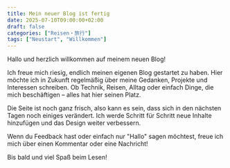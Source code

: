 ```yaml
---
title: Mein neuer Blog ist fertig
date: 2025-07-10T09:00:00+02:00
draft: false
categories: ["Reisen・旅行"]
tags: ["Neustart", "Willkommen"]
---
```

Hallo und herzlich willkommen auf meinem neuen Blog!

Ich freue mich riesig, endlich meinen eigenen Blog gestartet zu haben. Hier möchte ich in Zukunft regelmäßig über meine Gedanken, Projekte und Interessen schreiben. Ob Technik, Reisen, Alltag oder einfach Dinge, die mich beschäftigen – alles hat hier seinen Platz.

Die Seite ist noch ganz frisch, also kann es sein, dass sich in den nächsten Tagen noch einiges verändert. Ich werde Schritt für Schritt neue Inhalte hinzufügen und das Design weiter verbessern.

Wenn du Feedback hast oder einfach nur "Hallo" sagen möchtest, freue ich mich über einen Kommentar oder eine Nachricht!

Bis bald und viel Spaß beim Lesen!
